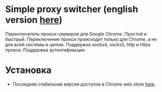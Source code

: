 # Simple proxy switcher (english version [here](README_en.md))
Переключатель прокси-серверов для Google Chrome. Простой и быстрый. Переключение прокси происходит только для Chrome, а не для всей системы в целом. Поддержка socks4, socks5, http и https прокси. Поддержка аутентифиакции.

# Установка
* Последняя стабильная версия доступна в Сhrome web store [here](https://chrome.google.com/webstore/detail/simple-proxy-switcher/).
